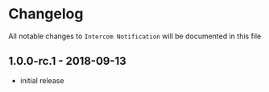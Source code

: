 # Changelog

All notable changes to `Intercom Notification` will be documented in this file

## 1.0.0-rc.1 - 2018-09-13

- initial release
